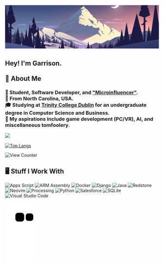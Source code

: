 <h1 align="center">
  <img src="Images/Banner.png">
</h1>

<h2>Hey! I'm Garrison.<br><br>💬 About Me</h2>
<h3>

  👋 Student, Software Developer, and ["Microinfluencer"](https://twitch.tv/lunaticginger7).<br>
  💠 From North Carolina, USA.<br>
  🎓 Studying at [Trinity College Dublin](https://www.tcd.ie) for an undergraduate degree in Computer Science and Business.<br>
  🧠 My aspirations include game development (PC/VR), AI, and miscellaneous tomfoolery.<br>
  <!--💻 Currently employed by [Beast Philanthropy](https://beastphilanthropy.org) as a Software Engineer.<br> -->

</h3>

<img height="180em" src="https://github-readme-stats.vercel.app/api?username=Mullen-Zen&show_icons=true&hide_border=true&&count_private=true&include_all_commits=true&theme=cobalt" /><br>

[![Top Langs](https://github-readme-stats.vercel.app/api/top-langs/?username=mullen-zen&layout=compact&theme=cobalt&hide_border=true)](https://github.com/mullen-zen/github-readme-stats)

![View Counter](https://komarev.com/ghpvc/?username=mullen-zen&color=blue&label=Visitors&style=for-the-badge)<br>

<h2>🖥️ Stuff I Work With</h2>
    
![Apps Script](https://img.shields.io/badge/-Apps%20Script-4285F4?logo=google&logoColor=white&style=for-the-badge)
![ARM Assembly](https://img.shields.io/badge/-Assembly-0091BD?logo=arm&logoColor=white&style=for-the-badge)
![Docker](https://img.shields.io/badge/-Docker-2496ED?logo=docker&logoColor=white&style=for-the-badge)
![Django](https://img.shields.io/badge/-Django-092E20?logo=django&logoColor=white&style=for-the-badge)
![Java](https://img.shields.io/badge/-Java-F80000?logo=oracle&logoColor=white&style=for-the-badge)
![Redstone](https://img.shields.io/badge/-Redstone-EF323D?logo=mojangstudios&logoColor=white&style=for-the-badge)
![Neovim](https://img.shields.io/badge/-Neovim-57A143?logo=neovim&logoColor=white&style=for-the-badge)
![Processing](https://img.shields.io/badge/-Processing-006699?logo=processingfoundation&logoColor=white&style=for-the-badge)
![Python](https://img.shields.io/badge/-Python-3776AB?logo=python&logoColor=white&style=for-the-badge)
![Salesforce](https://img.shields.io/badge/-Salesforce-00A1E0?logo=salesforce&logoColor=white&style=for-the-badge)
![SQLite](https://img.shields.io/badge/-SQLite-003B57?logo=sqlite&logoColor=white&style=for-the-badge)
![Visual Studio Code](https://img.shields.io/badge/-Visual%20Studio%20Code-007ACC?logo=visualstudiocode&logoColor=white&style=for-the-badge)
<!-- ![C](https://img.shields.io/badge/-C-A8B9CC?logo=c&logoColor=white&style=for-the-badge) -->
<!-- ![JavaScript](https://img.shields.io/badge/-JavaScript-F7DF1E?logo=javascript&logoColor=white&style=for-the-badge) -->

![Snake animation](https://github.com/Mullen-Zen/Mullen-Zen/blob/output/github-contribution-grid-snake.svg)
